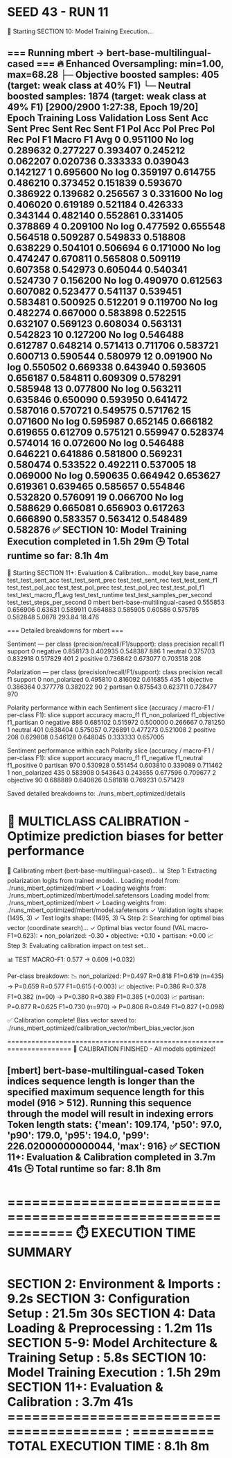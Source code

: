 # SEED 43 - RUN 11

🚀 Starting SECTION 10: Model Training Execution...

=== Running mbert -> bert-base-multilingual-cased ===
🔥 Enhanced Oversampling: min=1.00, max=68.28
   ├─ Objective boosted samples: 405 (target: weak class at 40% F1)
   └─ Neutral boosted samples: 1874 (target: weak class at 49% F1)
 [2900/2900 1:27:38, Epoch 19/20]
Epoch	Training Loss	Validation Loss	Sent Acc	Sent Prec	Sent Rec	Sent F1	Pol Acc	Pol Prec	Pol Rec	Pol F1	Macro F1 Avg
0	0.951100	No log	0.289632	0.277227	0.393407	0.245212	0.062207	0.020736	0.333333	0.039043	0.142127
1	0.695600	No log	0.359197	0.614755	0.486210	0.373452	0.151839	0.593670	0.386922	0.139682	0.256567
3	0.331600	No log	0.406020	0.619189	0.521184	0.426333	0.343144	0.482140	0.552861	0.331405	0.378869
4	0.209100	No log	0.477592	0.655548	0.564518	0.509287	0.549833	0.518808	0.638229	0.504101	0.506694
6	0.171000	No log	0.474247	0.670811	0.565808	0.509119	0.607358	0.542973	0.605044	0.540341	0.524730
7	0.156200	No log	0.490970	0.612563	0.607082	0.523477	0.541137	0.539451	0.583481	0.500925	0.512201
9	0.119700	No log	0.482274	0.667000	0.583898	0.522515	0.632107	0.569123	0.608034	0.563131	0.542823
10	0.127200	No log	0.546488	0.612787	0.648214	0.571413	0.711706	0.583721	0.600713	0.590544	0.580979
12	0.091900	No log	0.550502	0.669338	0.643940	0.593605	0.656187	0.584811	0.609309	0.578291	0.585948
13	0.077800	No log	0.563211	0.635846	0.650090	0.593950	0.641472	0.587016	0.570721	0.549575	0.571762
15	0.071600	No log	0.595987	0.652145	0.666182	0.619655	0.612709	0.575121	0.559947	0.528374	0.574014
16	0.072600	No log	0.546488	0.646221	0.641886	0.581800	0.569231	0.580474	0.533522	0.492211	0.537005
18	0.069000	No log	0.590635	0.664942	0.653627	0.619361	0.639465	0.585657	0.554846	0.532820	0.576091
19	0.066700	No log	0.588629	0.665081	0.656903	0.617263	0.666890	0.583357	0.563412	0.548489	0.582876
✅ SECTION 10: Model Training Execution completed in 1.5h 29m
🕒 Total runtime so far: 8.1h 4m
------------------------------------------------------------

🚀 Starting SECTION 11+: Evaluation & Calibration...
model_key	base_name	test_test_sent_acc	test_test_sent_prec	test_test_sent_rec	test_test_sent_f1	test_test_pol_acc	test_test_pol_prec	test_test_pol_rec	test_test_pol_f1	test_test_macro_f1_avg	test_test_runtime	test_test_samples_per_second	test_test_steps_per_second
0	mbert	bert-base-multilingual-cased	0.555853	0.656906	0.63631	0.589911	0.664883	0.585905	0.60586	0.575785	0.582848	5.0878	293.84	18.476

=== Detailed breakdowns for mbert ===

Sentiment — per class (precision/recall/F1/support):
class	precision	recall	f1	support
0	negative	0.858173	0.402935	0.548387	886
1	neutral	0.375703	0.832918	0.517829	401
2	positive	0.736842	0.673077	0.703518	208

Polarization — per class (precision/recall/F1/support):
class	precision	recall	f1	support
0	non_polarized	0.495810	0.816092	0.616855	435
1	objective	0.386364	0.377778	0.382022	90
2	partisan	0.875543	0.623711	0.728477	970

Polarity performance within each Sentiment slice (accuracy / macro-F1 / per-class F1):
slice	support	accuracy	macro_f1	f1_non_polarized	f1_objective	f1_partisan
0	negative	886	0.685102	0.515972	0.500000	0.266667	0.781250
1	neutral	401	0.638404	0.575057	0.726891	0.477273	0.521008
2	positive	208	0.629808	0.546128	0.648045	0.333333	0.657005

Sentiment performance within each Polarity slice (accuracy / macro-F1 / per-class F1):
slice	support	accuracy	macro_f1	f1_negative	f1_neutral	f1_positive
0	partisan	970	0.530928	0.551454	0.603810	0.339089	0.711462
1	non_polarized	435	0.583908	0.543643	0.243655	0.677596	0.709677
2	objective	90	0.688889	0.640826	0.581818	0.769231	0.571429

Saved detailed breakdowns to: ./runs_mbert_optimized/details

🎯 MULTICLASS CALIBRATION - Optimize prediction biases for better performance
======================================================================

🔧 Calibrating mbert (bert-base-multilingual-cased)...
📊 Step 1: Extracting polarization logits from trained model...
   Loading model from: ./runs_mbert_optimized/mbert
   ✓ Loading weights from: ./runs_mbert_optimized/mbert/model.safetensors
   Loading model from: ./runs_mbert_optimized/mbert
   ✓ Loading weights from: ./runs_mbert_optimized/mbert/model.safetensors
   ✓ Validation logits shape: (1495, 3)
   ✓ Test logits shape: (1495, 3)
🔍 Step 2: Searching for optimal bias vector (coordinate search)...
   ✓ Optimal bias vector found (VAL macro-F1=0.623):
      • non_polarized: -0.30
      •     objective: +0.10
      •      partisan: +0.00
📈 Step 3: Evaluating calibration impact on test set...

   📊 TEST MACRO-F1: 0.577 → 0.609 (+0.032)

   Per-class breakdown:
   📉 non_polarized: P=0.497 R=0.818 F1=0.619 (n=435)  →  P=0.659 R=0.577 F1=0.615 (-0.003)
   📈     objective: P=0.386 R=0.378 F1=0.382 (n=90)  →  P=0.380 R=0.389 F1=0.385 (+0.003)
   📈      partisan: P=0.877 R=0.625 F1=0.730 (n=970)  →  P=0.806 R=0.849 F1=0.827 (+0.098)

✅ Calibration complete! Bias vector saved to:
   ./runs_mbert_optimized/calibration_vector/mbert_bias_vector.json

======================================================================
🎉 CALIBRATION FINISHED - All models optimized!

[mbert] bert-base-multilingual-cased
Token indices sequence length is longer than the specified maximum sequence length for this model (916 > 512). Running this sequence through the model will result in indexing errors
Token length stats: {'mean': 109.174, 'p50': 97.0, 'p90': 179.0, 'p95': 194.0, 'p99': 226.02000000000044, 'max': 916}
✅ SECTION 11+: Evaluation & Calibration completed in 3.7m 41s
🕒 Total runtime so far: 8.1h 8m
------------------------------------------------------------

============================================================
⏱️  EXECUTION TIME SUMMARY
============================================================
SECTION 2: Environment & Imports         : 9.2s
SECTION 3: Configuration Setup           : 21.5m 30s
SECTION 4: Data Loading & Preprocessing  : 1.2m 11s
SECTION 5-9: Model Architecture & Training Setup : 5.8s
SECTION 10: Model Training Execution     : 1.5h 29m
SECTION 11+: Evaluation & Calibration    : 3.7m 41s
======================================== : ==========
TOTAL EXECUTION TIME                     : 8.1h 8m
============================================================